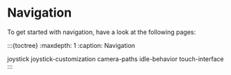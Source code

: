# Navigation
To get started with navigation, have a look at the following pages:

:::{toctree}
:maxdepth: 1
:caption: Navigation

joystick
joystick-customization
camera-paths
idle-behavior
touch-interface
:::
